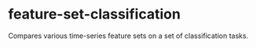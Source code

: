 # feature-set-classification
Compares various time-series feature sets on a set of classification tasks.
